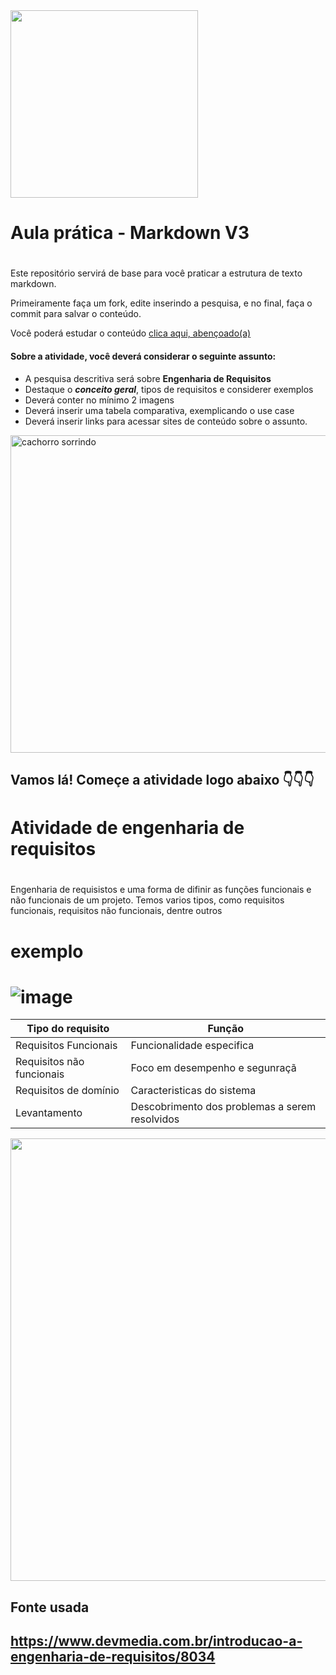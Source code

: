 <img src="https://i.pinimg.com/originals/d7/4b/67/d74b6737ae912d33bba82f3a4dcc4a30.gif" width="300px">

# Aula prática - Markdown V3 <h1>

Este repositório servirá de base para você praticar a estrutura de texto markdown. 

Primeiramente faça um fork, edite inserindo a pesquisa, e no final, faça o commit para salvar o conteúdo.

Você poderá estudar o conteúdo [clica aqui, abençoado(a)](https://docs.pipz.com/central-de-ajuda/learning-center/guia-basico-de-markdown#open)

#### Sobre a atividade, você deverá considerar o seguinte assunto:

- A pesquisa descritiva será sobre **Engenharia de Requisitos**
- Destaque o **_conceito geral_**, tipos de requisitos e considerer exemplos
- Deverá conter no mínimo 2 imagens
- Deverá inserir uma tabela comparativa, exemplicando o use case
- Deverá inserir links para acessar sites de conteúdo sobre o assunto.

<img src="https://www.patasdacasa.com.br/sites/default/files/styles/webp/public/noticias/2022/02/E-possivel-ver-um-cachorro-sorrindo-descubra-e-saiba-como-identificar.jpg.webp?itok=UYmPTLUx" alt="cachorro sorrindo" width="508px">


## Vamos lá! Começe a atividade logo abaixo 👇👇👇

# Atividade de engenharia de requisitos <h1>
Engenharia de requisistos e uma forma de difinir as funções funcionais e não funcionais de um projeto. Temos varios tipos, como requisitos funcionais, requisitos não funcionais, dentre outros
# exemplo <h1>![image](https://github.com/Mg222324/aulaMarkdown/assets/164897264/3e26b476-5230-4281-97c8-b3dd31b4a94e)

Tipo do requisito   | Função
--------- | ------
Requisitos Funcionais | Funcionalidade especifica
Requisitos não funcionais| Foco em desempenho e segunraçã
Requisitos de domínio | Caracteristicas do sistema
Levantamento | Descobrimento dos problemas a serem resolvidos

<img src="https://blog-static.infra.grancursosonline.com.br/wp-content/uploads/2020/03/10121622/inni.png" width="708px">

## Fonte usada <h2> https://www.devmedia.com.br/introducao-a-engenharia-de-requisitos/8034
